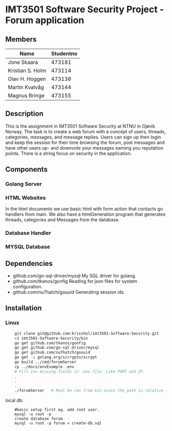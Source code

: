 # IMT3501 Software Security Project - Forum application

## Members
| Name             | Studentno |
| ---------------- | --------- |
| Jone Skaara      | 473181    |
| Kristian S. Holm | 473114    |
| Olav H. Hoggen   | 473138    |
| Martin Kvalvåg   | 473144    |
| Magnus Bringe    | 473155    |

## Description
This is the assignment in IMT3501 Software Security at NTNU in Gjøvik Norway. The task is to create a web forum with a concept of users, threads, categories, messages, and message replies.
Users can sign up then login and keep the session for their time browsing the forum, post messages and have other users up- and downvote your messages earning you reputation points.
There is a string focus on security in the application.

## Components

### Golang Server

### HTML Websites
In the html documents we use basic html with form action that contacts go handlers from main. We also have a htmlGeneration program that generates threads, categories and Messages from the database. 
### Database Handler

### MYSQL Database

## Dependencies
- github.com/go-sql-driver/mysql
    My SQL driver for golang.
- github.com/tkanos/gonfig
    Reading for json files for system configuration.
- github.com/nu7hatch/gouuid
    Generating session ids.



## Installation
### Linux
```bash
	git clone git@github.com:krisshol/imt3501-Software-Security.git
    cd imt3501-Software-Security/bin
    go get github.com/tkanos/gonfig
    go get github.com/go-sql-driver/mysql
    go get github.com/nu7hatch/gouuid
    go get -u golang.org/x/crypto/scrypt
    go build ../cmd/forumServer
    cp ../docs/envExample .env
    # Fill inn missing fields in .env file. Like PORT and IP.
    .
    .        
    .
    ./forumServer   # Must be ran from bin since the path is relative to terminals working dir, not the executable's location.

```

local db:
```
    #basic setup first eg. add root user.
    mysql -u root -p
    create database forum
    mysql -u root -p forum < create-db.sql
```
